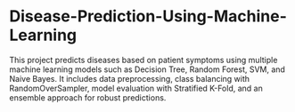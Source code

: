# Disease-Prediction-Using-Machine-Learning
This project predicts diseases based on patient symptoms using multiple machine learning models such as Decision Tree, Random Forest, SVM, and Naive Bayes. It includes data preprocessing, class balancing with RandomOverSampler, model evaluation with Stratified K-Fold, and an ensemble approach for robust predictions.
